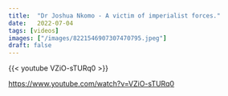 ```yaml
---
title:  "Dr Joshua Nkomo - A victim of imperialist forces."
date:   2022-07-04
tags: [videos]
images: ["/images/8221546907307470795.jpeg"]
draft: false
---
```


{{< youtube VZiO-sTURq0 >}}

https://www.youtube.com/watch?v=VZiO-sTURq0
